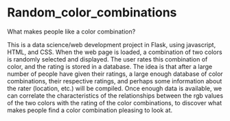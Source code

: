 # Random_color_combinations
What makes people like a color combination?

This is a data science/web development project in Flask, using
javascript, HTML, and CSS. When the web page is loaded, a combination
of two colors is randomly selected and displayed. The user
rates this combination of color, and the rating is stored
in a database. The idea is that after a large number
of people have given their ratings, a large enough database
of color combinations, their respective ratings, and perhaps
some information about the rater (location, etc.) will be compiled.
Once enough data is available, we can correlate the characteristics of
the relationships between the rgb values of the two colors with the
rating of the color combinations, to discover what makes people find
a color combination pleasing to look at.

